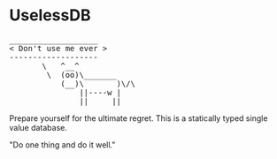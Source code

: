 # UselessDB

<pre>
___________________
< Don't use me ever >
-------------------
       \   ^__^
        \  (oo)\_______
           (__)\       )\/\
               ||----w |
               ||     ||
</pre>

Prepare yourself for the ultimate regret.  This is a statically typed single value database.  

"Do one thing and do it well."
